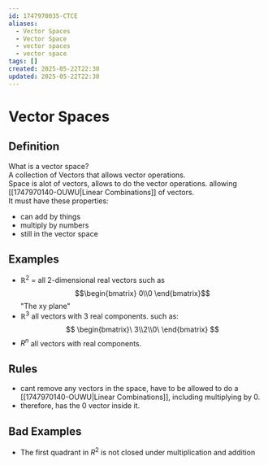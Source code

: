 ```yaml
---
id: 1747970035-CTCE
aliases:
  - Vector Spaces
  - Vector Space
  - vector spaces
  - vector space
tags: []
created: 2025-05-22T22:30
updated: 2025-05-22T22:30
---
```


# Vector Spaces
## Definition
What is a vector space?\
A collection of Vectors that allows vector operations.\
Space is alot of vectors, allows to do the vector operations. allowing [[1747970140-OUWU|Linear Combinations]] of vectors.\
It must have these properties:
- can add by things
- multiply by numbers
- still in the vector space
## Examples
- $\mathbb{R}^2$ = all 2-dimensional real vectors such as
$$\begin{bmatrix}
0\\0
\end{bmatrix}$$
"The xy plane" 
- $\mathbb{R}^3$ all vectors with 3 real components. such as:
$$
\begin{bmatrix}\
3\\2\\0\
\end{bmatrix}
$$
- $R^n$ all vectors with real components.
## Rules
- cant remove any vectors in the space, have to be allowed to do a [[1747970140-OUWU|Linear Combinations]], including multiplying by 0.
- therefore, has the 0 vector inside it.
## Bad Examples
- The first quadrant in $R^2$ is not closed under multiplication and addition
